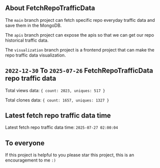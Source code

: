 ## About FetchRepoTrafficData

The `main` branch project can fetch specific repo everyday traffic data and save them in the MongoDB.

The `apis` branch project can expose the apis so that we can get our repo historical traffic data.

The `visualization` branch project is a frontend project that can make the repo traffic data visualization.

## `2022-12-30` To `2025-07-26` FetchRepoTrafficData repo traffic data

Total views data: `{ count: 2023, uniques: 517 }`

Total clones data: `{ count: 1657, uniques: 1327 }`

## Latest fetch repo traffic data time

Latest fetch repo traffic data time: `2025-07-27 02:00:04`

## To everyone

If this project is helpful to you please star this project, this is an encouragement to me `:)`



